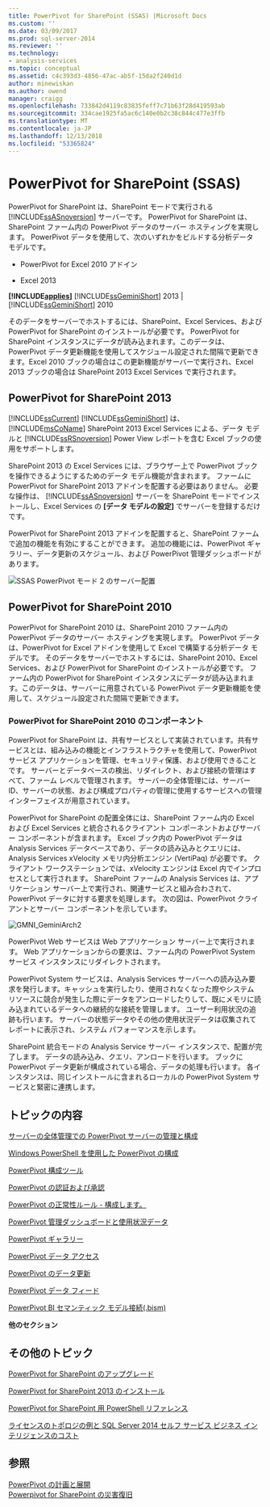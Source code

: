 ```yaml
---
title: PowerPivot for SharePoint (SSAS) |Microsoft Docs
ms.custom: ''
ms.date: 03/09/2017
ms.prod: sql-server-2014
ms.reviewer: ''
ms.technology:
- analysis-services
ms.topic: conceptual
ms.assetid: c4c393d3-4856-47ac-ab5f-15da2f240d1d
author: minewiskan
ms.author: owend
manager: craigg
ms.openlocfilehash: 733842d4119c83835feff7c71b63f28d419593ab
ms.sourcegitcommit: 334cae1925fa5ac6c140e0b2c38c844c477e3ffb
ms.translationtype: MT
ms.contentlocale: ja-JP
ms.lasthandoff: 12/13/2018
ms.locfileid: "53365824"
---
```

# <a name="powerpivot-for-sharepoint-ssas"></a>PowerPivot for SharePoint (SSAS)
  PowerPivot for SharePoint は、SharePoint モードで実行される [!INCLUDE[ssASnoversion](../../includes/ssasnoversion-md.md)] サーバーです。 PowerPivot for SharePoint は、SharePoint ファーム内の PowerPivot データのサーバー ホスティングを実現します。 PowerPivot データを使用して、次のいずれかをビルドする分析データ モデルです。  
  
-   PowerPivot for Excel 2010 アドイン  
  
-   Excel 2013  
  
 **[!INCLUDE[applies](../../includes/applies-md.md)]**  [!INCLUDE[ssGeminiShort](../../includes/ssgeminishort-md.md)] 2013 |[!INCLUDE[ssGeminiShort](../../includes/ssgeminishort-md.md)] 2010  
  
 そのデータをサーバーでホストするには、SharePoint、Excel Services、および PowerPivot for SharePoint のインストールが必要です。 PowerPivot for SharePoint インスタンスにデータが読み込まれます。このデータは、PowerPivot データ更新機能を使用してスケジュール設定された間隔で更新できます。Excel 2010 ブックの場合はこの更新機能がサーバーで実行され、Excel 2013 ブックの場合は SharePoint 2013 Excel Services で実行されます。  
  
## <a name="powerpivot-for-sharepoint-2013"></a>PowerPivot for SharePoint 2013  
 [!INCLUDE[ssCurrent](../../includes/sscurrent-md.md)] [!INCLUDE[ssGeminiShort](../../includes/ssgeminishort-md.md)] は、 [!INCLUDE[msCoName](../../includes/msconame-md.md)] SharePoint 2013 Excel Services による、データ モデルと [!INCLUDE[ssRSnoversion](../../includes/ssrsnoversion-md.md)] Power View レポートを含む Excel ブックの使用をサポートします。  
  
 SharePoint 2013 の Excel Services には、ブラウザー上で PowerPivot ブックを操作できるようにするためのデータ モデル機能が含まれます。 ファームに PowerPivot for SharePoint 2013 アドインを配置する必要はありません。 必要な操作は、 [!INCLUDE[ssASnoversion](../../includes/ssasnoversion-md.md)] サーバーを SharePoint モードでインストールし、Excel Services の **[データ モデルの設定]** でサーバーを登録するだけです。  
  
 PowerPivot for SharePoint 2013 アドインを配置すると、SharePoint ファームで追加の機能を有効にすることができます。 追加の機能には、PowerPivot ギャラリー、データ更新のスケジュール、および PowerPivot 管理ダッシュボードがあります。  
  
 ![SSAS PowerPivot モード 2 のサーバー配置](../media/as-powerpivot-mode-2server-deployment.gif "SSAS PowerPivot モード 2 のサーバー配置")  
  
## <a name="powerpivot-for-sharepoint-2010"></a>PowerPivot for SharePoint 2010  
 PowerPivot for SharePoint 2010 は、SharePoint 2010 ファーム内の PowerPivot データのサーバー ホスティングを実現します。 PowerPivot データは、PowerPivot for Excel アドインを使用して Excel で構築する分析データ モデルです。 そのデータをサーバーでホストするには、SharePoint 2010、Excel Services、および PowerPivot for SharePoint のインストールが必要です。 ファーム内の PowerPivot for SharePoint インスタンスにデータが読み込まれます。このデータは、サーバーに用意されている PowerPivot データ更新機能を使用して、スケジュール設定された間隔で更新できます。  
  
### <a name="components-of-powerpivot-for-sharepoint-2010"></a>PowerPivot for SharePoint 2010 のコンポーネント  
 PowerPivot for SharePoint は、共有サービスとして実装されています。共有サービスとは、組み込みの機能とインフラストラクチャを使用して、PowerPivot サービス アプリケーションを管理、セキュリティ保護、および使用できることです。 サーバーとデータベースの検出、リダイレクト、および接続の管理はすべて、ファーム レベルで管理されます。 サーバーの全体管理には、サーバー ID、サーバーの状態、および構成プロパティの管理に使用するサービスへの管理インターフェイスが用意されています。  
  
 PowerPivot for SharePoint の配置全体には、SharePoint ファーム内の Excel および Excel Services と統合されるクライアント コンポーネントおよびサーバー コンポーネントが含まれます。 Excel ブック内の PowerPivot データは Analysis Services データベースであり、データの読み込みとクエリには、Analysis Services xVelocity メモリ内分析エンジン (VertiPaq) が必要です。 クライアント ワークステーションでは、xVelocity エンジンは Excel 内でインプロセスとして実行されます。 SharePoint ファームの Analysis Services は、アプリケーション サーバー上で実行され、関連サービスと組み合わされて、PowerPivot データに対する要求を処理します。 次の図は、PowerPivot クライアントとサーバー コンポーネントを示しています。  
  
 ![GMNI_GeminiArch2](../media/gmni-geminiarch2.gif "GMNI_GeminiArch2")  
  
 PowerPivot Web サービスは Web アプリケーション サーバー上で実行されます。 Web アプリケーションからの要求は、ファーム内の PowerPivot System サービス インスタンスにリダイレクトされます。  
  
 PowerPivot System サービスは、Analysis Services サーバーへの読み込み要求を発行します。キャッシュを実行したり、使用されなくなった際やシステム リソースに競合が発生した際にデータをアンロードしたりして、既にメモリに読み込まれているデータへの継続的な接続を管理します。 ユーザー利用状況の追跡も行います。 サーバーの状態データやその他の使用状況データは収集されてレポートに表示され、システム パフォーマンスを示します。  
  
 SharePoint 統合モードの Analysis Service サーバー インスタンスで、配置が完了します。 データの読み込み、クエリ、アンロードを行います。 ブックに PowerPivot データ更新が構成されている場合、データの処理も行います。  各インスタンスは、同じインストールに含まれるローカルの PowerPivot System サービスと緊密に連携します。  
  
##  <a name="bkmk_RelatedContent"></a> トピックの内容  
 [サーバーの全体管理での PowerPivot サーバーの管理と構成](power-pivot-server-administration-and-configuration-in-central-administration.md)  
  
 [Windows PowerShell を使用した PowerPivot の構成](power-pivot-configuration-using-windows-powershell.md)  
  
 [PowerPivot 構成ツール](power-pivot-configuration-tools.md)  
  
 [PowerPivot の認証および承認](power-pivot-authentication-and-authorization.md)  
  
 [PowerPivot の正常性ルール - 構成します。](configure-power-pivot-health-rules.md)  
  
 [PowerPivot 管理ダッシュボードと使用状況データ](power-pivot-management-dashboard-and-usage-data.md)  
  
 [PowerPivot ギャラリー](../../2014-toc/books-online-for-sql-server-2014.md)  
  
 [PowerPivot データ アクセス](power-pivot-data-access.md)  
  
 [PowerPivot のデータ更新](power-pivot-data-refresh.md)  
  
 [PowerPivot データ フィード](power-pivot-data-feeds.md)  
  
 [PowerPivot BI セマンティック モデル接続&#40;.bism&#41;](power-pivot-bi-semantic-model-connection-bism.md)  
  
 **他のセクション**  
  
## <a name="additional-topics"></a>その他のトピック  
 [PowerPivot for SharePoint のアップグレード](../../database-engine/install-windows/upgrade-power-pivot-for-sharepoint.md)  
  
 [PowerPivot for SharePoint 2013 のインストール](../instances/install-windows/install-analysis-services-in-power-pivot-mode.md)  
  
 [PowerPivot for SharePoint 用 PowerShell リファレンス](/sql/analysis-services/powershell/powershell-reference-for-power-pivot-for-sharepoint)  
  
 [ライセンスのトポロジの例と SQL Server 2014 セルフ サービス ビジネス インテリジェンスのコスト](../../sql-server/install/example-license-topologies-costs-self-service-business-intelligence.md)  
  
## <a name="see-also"></a>参照  
 [PowerPivot の計画と展開](https://go.microsoft.com/fwlink/?linkID=220972)   
 [Powerpivot for SharePoint の災害復旧](https://go.microsoft.com/fwlink/p/?LinkId=389570)  
  
  
